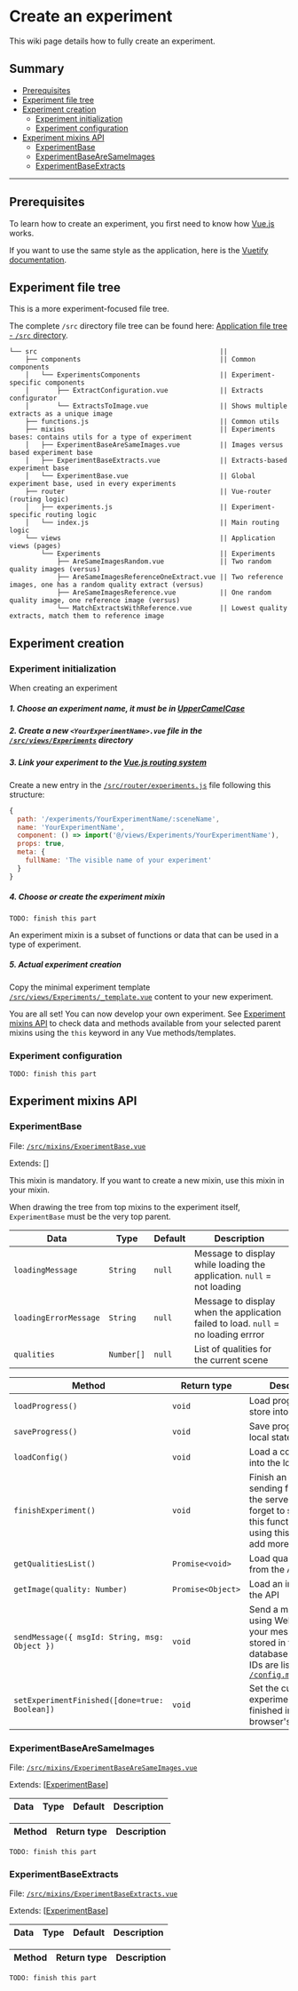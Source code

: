# Create an experiment

This wiki page details how to fully create an experiment.

## Summary

 - [Prerequisites](#prerequisites)
 - [Experiment file tree](#experiment-file-tree)
 - [Experiment creation](#experiment-creation)
   - [Experiment initialization](#experiment-initialization)
   - [Experiment configuration](#experiment-configuration)
 - [Experiment mixins API](#experiment-mixins-api)
   - [ExperimentBase](#experimentbase)
   - [ExperimentBaseAreSameImages](#experimentbasearesameimages)
   - [ExperimentBaseExtracts](#experimentbaseextracts)

---

## Prerequisites
To learn how to create an experiment, you first need to know how [Vue.js](https://vuejs.org/v2/guide/) works.

If you want to use the same style as the application, here is the [Vuetify documentation](https://vuetifyjs.com/en/getting-started/quick-start).

## Experiment file tree
This is a more experiment-focused file tree.

The complete `/src` directory file tree can be found here: [Application file tree - `/src` directory](./01-application-file-tree.md#src-directory).

```console
└── src                                              || 
    ├── components                                   || Common components
    │   └── ExperimentsComponents                    || Experiment-specific components
    │       ├── ExtractConfiguration.vue             || Extracts configurator
    │       └── ExtractsToImage.vue                  || Shows multiple extracts as a unique image
    ├── functions.js                                 || Common utils
    ├── mixins                                       || Experiments bases: contains utils for a type of experiment
    │   ├── ExperimentBaseAreSameImages.vue          || Images versus based experiment base
    │   ├── ExperimentBaseExtracts.vue               || Extracts-based experiment base
    │   └── ExperimentBase.vue                       || Global experiment base, used in every experiments
    ├── router                                       || Vue-router (routing logic)
    │   ├── experiments.js                           || Experiment-specific routing logic
    │   └── index.js                                 || Main routing logic
    └── views                                        || Application views (pages)
        └── Experiments                              || Experiments
            ├── AreSameImagesRandom.vue              || Two random quality images (versus)
            ├── AreSameImagesReferenceOneExtract.vue || Two reference images, one has a random quality extract (versus)
            ├── AreSameImagesReference.vue           || One random quality image, one reference image (versus)
            └── MatchExtractsWithReference.vue       || Lowest quality extracts, match them to reference image
```

## Experiment creation

### Experiment initialization
When creating an experiment

##### 1. Choose an experiment name, it must be in [UpperCamelCase](https://en.wikipedia.org/wiki/Camel_case)
##### 2. Create a new `<YourExperimentName>.vue` file in the [`/src/views/Experiments`](../src/views/Experiments) directory

##### 3. Link your experiment to the [Vue.js routing system](https://router.vuejs.org/)
Create a new entry in the [`/src/router/experiments.js`](../src/router/experiments.js) file following this structure:

```js
{
  path: '/experiments/YourExperimentName/:sceneName',
  name: 'YourExperimentName',
  component: () => import('@/views/Experiments/YourExperimentName'),
  props: true,
  meta: {
    fullName: 'The visible name of your experiment'
  }
}
```

##### 4. Choose or create the experiment mixin
`TODO: finish this part`

An experiment mixin is a subset of functions or data that can be used in a type of experiment.


##### 5. Actual experiment creation
Copy the minimal experiment template [`/src/views/Experiments/_template.vue`](../src/views/Experiments/_template.vue) content to your new experiment.

You are all set! You can now develop your own experiment.
See [Experiment mixins API](#experiment-mixins-api) to check data and methods available from your selected parent mixins using the `this` keyword in any Vue methods/templates.

### Experiment configuration
`TODO: finish this part`

## Experiment mixins API
### ExperimentBase
File: [`/src/mixins/ExperimentBase.vue`](../src/mixins/ExperimentBase.vue)

Extends: []

This mixin is mandatory. If you want to create a new mixin, use this mixin in your mixin.

When drawing the tree from top mixins to the experiment itself, `ExperimentBase` must be the very top parent.

| Data | Type | Default | Description |
| ---- | ---- | ------- | ----------- |
| `loadingMessage` | `String` | `null` | Message to display while loading the application. `null` = not loading
| `loadingErrorMessage` |  `String` | `null` | Message to display when the application failed to load. `null` = no loading errror
| `qualities` | `Number[]` | `null` | List of qualities for the current scene

| Method | Return type | Description |
| ------ | ----------- | ----------- |
| `loadProgress()` | `void` | Load progress from store into local state |
| `saveProgress()` | `void` | Save progress from local state into store |
| `loadConfig()` | `void` | Load a config object into the local state |
| `finishExperiment()` | `void` | Finish an experiment, sending full data to the server . Don't forget to surcharge this function when using this mixin to add more data! |
| `getQualitiesList()` | `Promise<void>` | Load qualities list from the API |
| `getImage(quality: Number)` | `Promise<Object>` | Load an image from the API |
| `sendMessage({ msgId: String, msg: Object })` | `void` | Send a message using WebSockets, your message will be stored in the database. Message IDs are listed in [`/config.messageId.js`](../config.messageId.js) |
| `setExperimentFinished([done=true: Boolean])` | `void` | Set the current experiment as finished in the browser's cache |

### ExperimentBaseAreSameImages
File: [`/src/mixins/ExperimentBaseAreSameImages.vue`](../src/mixins/ExperimentBaseAreSameImages.vue)

Extends: [[ExperimentBase](#experimentbase)]

| Data | Type | Default | Description |
| ---- | ---- | ------- | ----------- |

| Method | Return type | Description |
| ------ | ----------- | ----------- |

`TODO: finish this part`

### ExperimentBaseExtracts
File: [`/src/mixins/ExperimentBaseExtracts.vue`](../src/mixins/ExperimentBaseExtracts.vue)

Extends: [[ExperimentBase](#experimentbase)]

| Data | Type | Default | Description |
| ---- | ---- | ------- | ----------- |

| Method | Return type | Description |
| ------ | ----------- | ----------- |

`TODO: finish this part`
